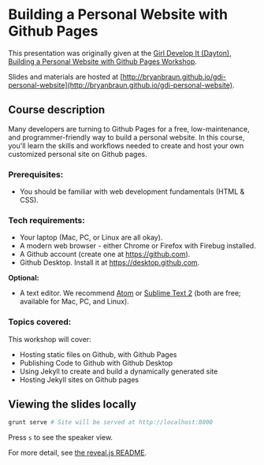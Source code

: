 # Building a Personal Website with Github Pages

This presentation was originally given at the [Girl Develop It (Dayton)](http://gdidayton.com/), [Building a Personal Website with Github Pages Workshop](https://www.meetup.com/Girl-Develop-It-Dayton/events/224967656/).

Slides and materials are hosted at [http://bryanbraun.github.io/gdi-personal-website](http://bryanbraun.github.io/gdi-personal-website).

## Course description

Many developers are turning to Github Pages for a free, low-maintenance, and programmer-friendly way to build a personal website. In this course, you'll learn the skills and workflows needed to create and host your own customized personal site on Github pages.

### Prerequisites:

- You should be familiar with web development fundamentals (HTML & CSS).

### Tech requirements:

 - Your laptop (Mac, PC, or Linux are all okay).
 - A modern web browser - either Chrome or Firefox with Firebug installed.
 - A Github account (create one at https://github.com).
 - Github Desktop. Install it at https://desktop.github.com.

**Optional:**
  - A text editor. We recommend [Atom](atom.io) or [Sublime Text 2](http://www.sublimetext.com/2) (both are free; available for Mac, PC, and Linux).

### Topics covered:

This workshop will cover:

- Hosting static files on Github, with Github Pages
- Publishing Code to Github with Github Desktop
- Using Jekyll to create and build a dynamically generated site
- Hosting Jekyll sites on Github pages

## Viewing the slides locally

```bash
grunt serve # Site will be served at http://localhost:8000
```

Press `s` to see the speaker view.

For more detail, see [the reveal.js README]().
